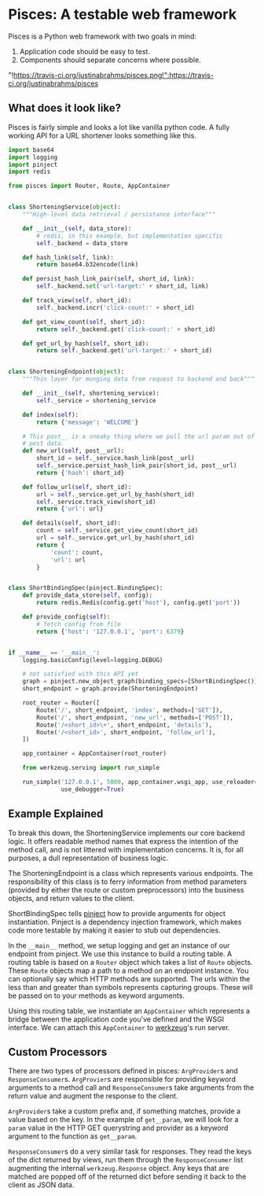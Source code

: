 # Pisces: A testable web framework

Pisces is a Python web framework with two goals in mind:

1. Application code should be easy to test.
2. Components should separate concerns where possible.

"!https://travis-ci.org/justinabrahms/pisces.png!":https://travis-ci.org/justinabrahms/pisces

## What does it look like?

Pisces is fairly simple and looks a lot like vanilla python code. A fully
working API for a URL shortener looks something like this.


```python
import base64
import logging
import pinject
import redis

from pisces import Router, Route, AppContainer


class ShorteningService(object):
    """High-level data retrieval / persistance interface"""

    def __init__(self, data_store):
        # redis, in this example, but implementation specific
        self._backend = data_store

    def hash_link(self, link):
        return base64.b32encode(link)

    def persist_hash_link_pair(self, short_id, link):
        self._backend.set('url-target:' + short_id, link)

    def track_view(self, short_id):
        self._backend.incr('click-count:' + short_id)

    def get_view_count(self, short_id):
        return self._backend.get('click-count:' + short_id)

    def get_url_by_hash(self, short_id):
        return self._backend.get('url-target:' + short_id)


class ShorteningEndpoint(object):
    """Thin layer for munging data from request to backend and back"""

    def __init__(self, shortening_service):
        self._service = shortening_service

    def index(self):
        return {'message': 'WELCOME'}

    # This post__ is a sneaky thing where we pull the url param out of the
    # post data.
    def new_url(self, post__url):
        short_id = self._service.hash_link(post__url)
        self._service.persist_hash_link_pair(short_id, post__url)
        return {'hash': short_id}

    def follow_url(self, short_id):
        url = self._service.get_url_by_hash(short_id)
        self._service.track_view(short_id)
        return {'url': url}

    def details(self, short_id):
        count = self._service.get_view_count(short_id)
        url = self._service.get_url_by_hash(short_id)
        return {
            'count': count,
            'url': url
        }


class ShortBindingSpec(pinject.BindingSpec):
    def provide_data_store(self, config):
        return redis.Redis(config.get('host'), config.get('port'))

    def provide_config(self):
        # fetch config from file
        return {'host': '127.0.0.1', 'port': 6379}


if __name__ == '__main__':
    logging.basicConfig(level=logging.DEBUG)

    # not satisfied with this API yet
    graph = pinject.new_object_graph(binding_specs=[ShortBindingSpec()])
    short_endpoint = graph.provide(ShorteningEndpoint)

    root_router = Router([
        Route('/', short_endpoint, 'index', methods=['GET']),
        Route('/', short_endpoint, 'new_url', methods=['POST']),
        Route('/<short_id>\+', short_endpoint, 'details'),
        Route('/<short_id>', short_endpoint, 'follow_url'),
    ])

    app_container = AppContainer(root_router)

    from werkzeug.serving import run_simple

    run_simple('127.0.0.1', 5000, app_container.wsgi_app, use_reloader=True,
               use_debugger=True)
```

## Example Explained

To break this down, the ShorteningService implements our core backend logic.
It offers readable method names that express the intention of the method call,
and is not littered with implementation concerns. It is, for all purposes, a
dull representation of business logic.

The ShorteningEndpoint is a class which represents various endpoints. The
responsibility of this class is to ferry information from method parameters
(provided by either the route or custom preprocessors) into the business
objects, and return values to the client.

ShortBindingSpec tells [pinject](https://github.com/google/pinject) how to
provide arguments for object instantiation. Pinject is a dependency injection
framework, which makes code more testable by making it easier to stub out
dependencies.

In the `__main__` method, we setup logging and get an instance of our endpoint
from pinject. We use this instance to build a routing table. A routing table
is based on a `Router` object which takes a list of `Route` objects. These
`Route` objects map a path to a method on an endpoint instance. You can
optionally say which HTTP methods are supported. The urls within the less than
and greater than symbols represents capturing groups. These will be passed on
to your methods as keyword arguments.

Using this routing table, we instantiate an `AppContainer` which represents a
bridge between the application code you've defined and the WSGI interface. We
can attach this `AppContainer` to [werkzeug](werkzeug.pocoo.org/docs/)'s run
server.

## Custom Processors

There are two types of processors defined in pisces: `ArgProvider`s and
`ResponseConsumer`s. `ArgProvier`s are responsible for providing keyword
arguments to a method call and `ResponseConsumer`s take arguments from the
return value and augment the response to the client.

`ArgProvider`s take a custom prefix and, if something matches, provide a value
based on the key. In the example of `get__param`, we will look for a `param`
value in the HTTP GET querystring and provider as a keyword argument to the
function as `get__param`.

`ResponseConsumer`s do a very similar task for responses. They read the keys
of the dict returned by views, run them through the `ResponseConsumer` list
augmenting the internal `werkzeug.Response` object. Any keys that are matched
are popped off of the returned dict before sending it back to the client as
JSON data.
